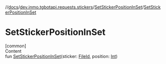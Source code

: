 //[docs](../../../index.md)/[dev.inmo.tgbotapi.requests.stickers](../index.md)/[SetStickerPositionInSet](index.md)/[SetStickerPositionInSet](-set-sticker-position-in-set.md)



# SetStickerPositionInSet  
[common]  
Content  
fun [SetStickerPositionInSet](-set-sticker-position-in-set.md)(sticker: [FileId](../../dev.inmo.tgbotapi.requests.abstracts/-file-id/index.md), position: [Int](https://kotlinlang.org/api/latest/jvm/stdlib/kotlin/-int/index.html))  



